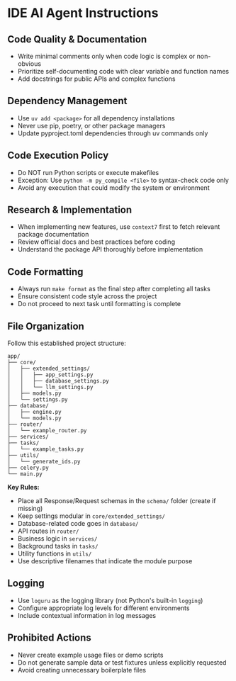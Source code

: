 # IDE AI Agent Instructions

## Code Quality & Documentation

- Write minimal comments only when code logic is complex or non-obvious
- Prioritize self-documenting code with clear variable and function names
- Add docstrings for public APIs and complex functions

## Dependency Management

- Use `uv add <package>` for all dependency installations
- Never use pip, poetry, or other package managers
- Update pyproject.toml dependencies through uv commands only

## Code Execution Policy

- Do NOT run Python scripts or execute makefiles
- Exception: Use `python -m py_compile <file>` to syntax-check code only
- Avoid any execution that could modify the system or environment

## Research & Implementation

- When implementing new features, use `context7` first to fetch relevant package documentation
- Review official docs and best practices before coding
- Understand the package API thoroughly before implementation

## Code Formatting

- Always run `make format` as the final step after completing all tasks
- Ensure consistent code style across the project
- Do not proceed to next task until formatting is complete

## File Organization

Follow this established project structure:

```
app/
├── core/
│   ├── extended_settings/
│   │   ├── app_settings.py
│   │   ├── database_settings.py
│   │   └── llm_settings.py
│   ├── models.py
│   └── settings.py
├── database/
│   ├── engine.py
│   └── models.py
├── router/
│   └── example_router.py
├── services/
├── tasks/
│   └── example_tasks.py
├── utils/
│   └── generate_ids.py
├── celery.py
└── main.py
```

**Key Rules:**

- Place all Response/Request schemas in the `schema/` folder (create if missing)
- Keep settings modular in `core/extended_settings/`
- Database-related code goes in `database/`
- API routes in `router/`
- Business logic in `services/`
- Background tasks in `tasks/`
- Utility functions in `utils/`
- Use descriptive filenames that indicate the module purpose

## Logging

- Use `loguru` as the logging library (not Python's built-in `logging`)
- Configure appropriate log levels for different environments
- Include contextual information in log messages

## Prohibited Actions

- Never create example usage files or demo scripts
- Do not generate sample data or test fixtures unless explicitly requested
- Avoid creating unnecessary boilerplate files
